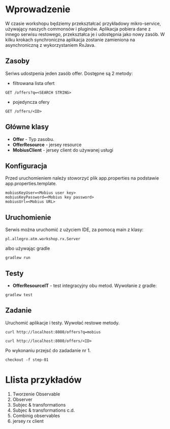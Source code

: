 Wprowadzenie
============
W czasie workshopu będziemy przekształcać przykładowy mikro-service, używający naszych commonsów i pluginów. 
Aplikacja pobiera dane z innego  serwisu restowego, przekształca je i udostępnia jako nowy zasób. 
W kilku krokach synchroniczna aplikacja zostanie zamieniona na asynchroniczną z wykorzystaniem RxJava.


Zasoby
---
Seriws udostpenia jeden zasób offer. 
Dostępne są 2 metody:
- filtrowana lista ofert 
```
GET /offers?q=<SEARCH STRING>
```
- pojedyncza ofery
```
GET /offers/<ID>
```

Główne klasy
---
- __Offer__ - Typ zasobu.
- __OfferResource__ - jersey resource
- __MobiusClient__ - jersey client do używanej usługi


Konfiguracja
--------
Przed uruchomieniem należy stoworzyć plik app.properties na podstawie app.properties.template.
```
mobiusKeyUser=<Mobius user key>
mobiusKeyPassword=<Mobius key password>
mobiusUrl=<Mobius URL>
```

Uruchomienie
-----
Serwis można uruchomić  z użyciem IDE, za pomocą main z klasy:
```
pl.allegro.atm.workshop.rx.Server
```
albo używając gradle
```
gradlew run
```

Testy
-----
- __OfferResourceIT__ - test integracyjny obu metod. Wywołanie z gradle:

```
gradlew test
```


Zadanie
----
Uruchomić aplikacje i testy.
Wywołać restowe metody.
```
curl http://localhost:8080/offers?q=mobius
```
```
curl http://localhost:8080/offers/<ID>
```

Po wykonaniu przejsć do zadadanie nr 1.
```
checkout -f step-01
```

Llista przykładów
======
1. Tworzenie Observable
2. Observer
3. Subjec & transformations
4. Subjec & transformations c.d. 
5. Combinig observables
6. jersey rx client 